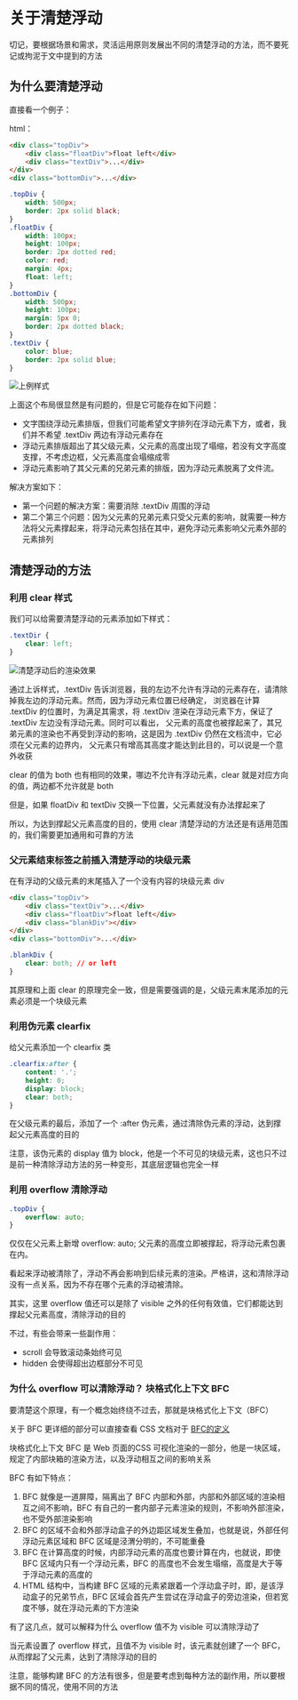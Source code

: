 # 关于清楚浮动

切记，要根据场景和需求，灵活运用原则发展出不同的清楚浮动的方法，而不要死记或拘泥于文中提到的方法

## 为什么要清楚浮动

直接看一个例子：

html：

```html
<div class="topDiv">
    <div class="floatDiv">float left</div>
    <div class="textDiv">...</div>
</div>
<div class="bottomDiv">...</div>
```

```css
.topDiv {
    width: 500px;
    border: 2px solid black;
}
.floatDiv {
    width: 100px;
    height: 100px;
    border: 2px dotted red;
    color: red;
    margin: 4px;
    float: left;
}
.bottomDiv {
    width: 500px;
    height: 100px;
    margin: 5px 0;
    border: 2px dotted black;
}
.textDiv {
    color: blue;
    border: 2px solid blue;
}
```

![上例样式](https://notebook-images.oss-cn-chengdu.aliyuncs.com/float/float-1.png)

上面这个布局很显然是有问题的，但是它可能存在如下问题：

* 文字围绕浮动元素排版，但我们可能希望文字排列在浮动元素下方，或者，我们并不希望 .textDiv 两边有浮动元素存在
* 浮动元素排版超出了其父级元素，父元素的高度出现了塌缩，若没有文字高度支撑，不考虑边框，父元素高度会塌缩成零
* 浮动元素影响了其父元素的兄弟元素的排版，因为浮动元素脱离了文件流。

解决方案如下：

* 第一个问题的解决方案：需要消除 .textDiv 周围的浮动
* 第二个第三个问题：因为父元素的兄弟元素只受父元素的影响，就需要一种方法将父元素撑起来，将浮动元素包括在其中，避免浮动元素影响父元素外部的元素排列

## 清楚浮动的方法

### 利用 clear 样式

我们可以给需要清楚浮动的元素添加如下样式：

```css
.textDir {
    clear: left;
}
```

![清楚浮动后的渲染效果](https://notebook-images.oss-cn-chengdu.aliyuncs.com/float/float-2.png)

通过上诉样式，.textDiv 告诉浏览器，我的左边不允许有浮动的元素存在，请清除掉我左边的浮动元素。然而，因为浮动元素位置已经确定，
浏览器在计算 .textDiv 的位置时，为满足其需求，将 .textDiv 渲染在浮动元素下方，保证了 .textDiv 左边没有浮动元素。同时可以看出，
父元素的高度也被撑起来了，其兄弟元素的渲染也不再受到浮动的影响，这是因为 .textDiv 仍然在文档流中，它必须在父元素的边界内，
父元素只有增高其高度才能达到此目的，可以说是一个意外收获

clear 的值为 both 也有相同的效果，哪边不允许有浮动元素，clear 就是对应方向的值，两边都不允许就是 both

但是，如果 floatDiv 和 textDiv 交换一下位置，父元素就没有办法撑起来了

所以，为达到撑起父元素高度的目的，使用 clear 清楚浮动的方法还是有适用范围的，我们需要更加通用和可靠的方法

### 父元素结束标签之前插入清楚浮动的块级元素

在有浮动的父级元素的末尾插入了一个没有内容的块级元素 div

```html
<div class="topDiv">
    <div class="textDiv">...</div>
    <div class="floatDiv">float left</div>
    <div class="blankDiv"></div>
</div>
<div class="bottomDiv">...</div>
```

```css
.blankDiv {
    clear: both; // or left
}
```

其原理和上面 clear 的原理完全一致，但是需要强调的是，父级元素末尾添加的元素必须是一个块级元素

### 利用伪元素 clearfix

给父元素添加一个 clearfix 类

```css
.clearfix:after {
    content: '.';
    height: 0;
    display: block;
    clear: both;
}
```

在父级元素的最后，添加了一个 :after 伪元素，通过清除伪元素的浮动，达到撑起父元素高度的目的

注意，该伪元素的 display 值为 block，他是一个不可见的块级元素，这也只不过是前一种清除浮动方法的另一种变形，其底层逻辑也完全一样

### 利用 overflow 清除浮动

```css
.topDiv {
    overflow: auto;
}
```

仅仅在父元素上新增 overflow: auto; 父元素的高度立即被撑起，将浮动元素包裹在内。

看起来浮动被清除了，浮动不再会影响到后续元素的渲染。严格讲，这和清除浮动没有一点关系，因为不存在哪个元素的浮动被清除。

其实，这里 overflow 值还可以是除了 visible 之外的任何有效值，它们都能达到撑起父元素高度，清除浮动的目的

不过，有些会带来一些副作用：
* scroll 会导致滚动条始终可见
* hidden 会使得超出边框部分不可见

### 为什么 overflow 可以清除浮动？ 块格式化上下文 BFC

要清楚这个原理，有一个概念始终绕不过去，那就是块格式化上下文（BFC）

关于 BFC 更详细的部分可以直接查看 CSS 文档对于 [BFC的定义](https://www.w3.org/TR/CSS2/visuren.html#block-formatting)

块格式化上下文 BFC 是 Web 页面的CSS 可视化渲染的一部分，他是一块区域，规定了内部块箱的渲染方法，以及浮动相互之间的影响关系

BFC 有如下特点：

1. BFC 就像是一道屏障，隔离出了 BFC 内部和外部，内部和外部区域的渲染相互之间不影响，BFC 有自己的一套内部子元素渲染的规则，不影响外部渲染，也不受外部渲染影响
2. BFC 的区域不会和外部浮动盒子的外边距区域发生叠加，也就是说，外部任何浮动元素区域和 BFC 区域是泾渭分明的，不可能重叠
3. BFC 在计算高度的时候，内部浮动元素的高度也要计算在内，也就说，即使 BFC 区域内只有一个浮动元素，BFC 的高度也不会发生塌缩，高度是大于等于浮动元素的高度的
4. HTML 结构中，当构建 BFC 区域的元素紧跟着一个浮动盒子时，即，是该浮动盒子的兄弟节点，BFC 区域会首先产生尝试在浮动盒子的旁边渲染，但若宽度不够，就在浮动元素的下方渲染

有了这几点，就可以解释为什么 overflow 值不为 visible 可以清除浮动了

当元素设置了 overflow 样式，且值不为 visible 时，该元素就创建了一个 BFC，从而撑起了父元素，达到了清除浮动的目的

注意，能够构建 BFC 的方法有很多，但是要考虑到每种方法的副作用，所以要根据不同的情况，使用不同的方法
